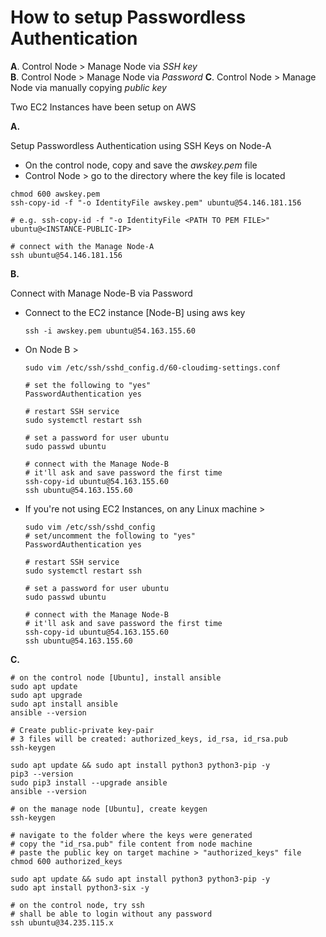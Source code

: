 # How to setup Passwordless Authentication

**A**. Control Node > Manage Node via _SSH key_ <br/>
**B**. Control Node > Manage Node via _Password_
**C**. Control Node > Manage Node via manually copying _public key_

Two EC2 Instances have been setup on AWS

**A.**

Setup Passwordless Authentication using SSH Keys on Node-A

- On the control node, copy and save the _awskey.pem_ file
- Control Node > go to the directory where the key file is located

```
chmod 600 awskey.pem
ssh-copy-id -f "-o IdentityFile awskey.pem" ubuntu@54.146.181.156

# e.g. ssh-copy-id -f "-o IdentityFile <PATH TO PEM FILE>" ubuntu@<INSTANCE-PUBLIC-IP>

# connect with the Manage Node-A
ssh ubuntu@54.146.181.156
```

**B.**

Connect with Manage Node-B via Password

- Connect to the EC2 instance [Node-B] using aws key
  ```
  ssh -i awskey.pem ubuntu@54.163.155.60
  ```
- On Node B >
  ```
  sudo vim /etc/ssh/sshd_config.d/60-cloudimg-settings.conf

  # set the following to "yes"
  PasswordAuthentication yes

  # restart SSH service
  sudo systemctl restart ssh

  # set a password for user ubuntu
  sudo passwd ubuntu

  # connect with the Manage Node-B
  # it'll ask and save password the first time
  ssh-copy-id ubuntu@54.163.155.60
  ssh ubuntu@54.163.155.60
  ```
- If you're not using EC2 Instances, on any Linux machine >
  ```
  sudo vim /etc/ssh/sshd_config
  # set/uncomment the following to "yes"
  PasswordAuthentication yes

  # restart SSH service
  sudo systemctl restart ssh

  # set a password for user ubuntu
  sudo passwd ubuntu

  # connect with the Manage Node-B
  # it'll ask and save password the first time
  ssh-copy-id ubuntu@54.163.155.60
  ssh ubuntu@54.163.155.60
  ```


**C.**

```
# on the control node [Ubuntu], install ansible
sudo apt update
sudo apt upgrade
sudo apt install ansible
ansible --version

# Create public-private key-pair
# 3 files will be created: authorized_keys, id_rsa, id_rsa.pub
ssh-keygen

sudo apt update && sudo apt install python3 python3-pip -y
pip3 --version
sudo pip3 install --upgrade ansible
ansible --version
```

```
# on the manage node [Ubuntu], create keygen
ssh-keygen

# navigate to the folder where the keys were generated
# copy the "id_rsa.pub" file content from node machine
# paste the public key on target machine > "authorized_keys" file
chmod 600 authorized_keys

sudo apt update && sudo apt install python3 python3-pip -y
sudo apt install python3-six -y
```

```
# on the control node, try ssh
# shall be able to login without any password
ssh ubuntu@34.235.115.x
```
